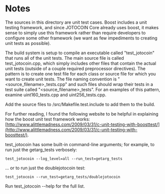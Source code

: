 # Notes
The sources in this directory are unit test cases.  Boost includes a
unit testing framework, and since JOTOCOIN Core already uses boost, it makes
sense to simply use this framework rather than require developers to
configure some other framework (we want as few impediments to creating
unit tests as possible).

The build system is setup to compile an executable called "test_jotocoin"
that runs all of the unit tests.  The main source file is called
test_jotocoin.cpp, which simply includes other files that contain the
actual unit tests (outside of a couple required preprocessor
directives).  The pattern is to create one test file for each class or
source file for which you want to create unit tests.  The file naming
convention is "<source_filename>_tests.cpp" and such files should wrap
their tests in a test suite called "<source_filename>_tests".  For an
examples of this pattern, examine uint160_tests.cpp and
uint256_tests.cpp.

Add the source files to /src/Makefile.test.include to add them to the build.

For further reading, I found the following website to be helpful in
explaining how the boost unit test framework works:
[http://www.alittlemadness.com/2009/03/31/c-unit-testing-with-boosttest/](http://www.alittlemadness.com/2009/03/31/c-unit-testing-with-boosttest/).

test_jotocoin has some built-in command-line arguments; for
example, to run just the getarg_tests verbosely:

    test_jotocoin --log_level=all --run_test=getarg_tests

... or to run just the doublejotocoin test:

    test_jotocoin --run_test=getarg_tests/doublejotocoin

Run  test_jotocoin --help   for the full list.

